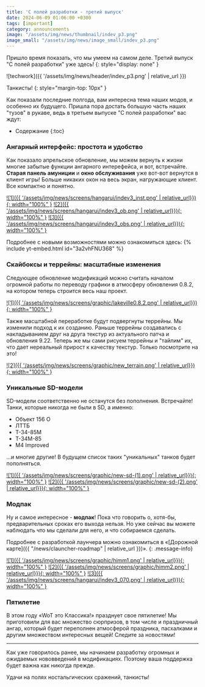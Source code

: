 ```yaml
---
title: 'С полей разработки - третий выпуск' 
date: 2024-06-09 01:06:00 +0300
tags: [important]
category: announcements
image: "/assets/img/news/thumbnail/indev_p3.png"
image_small: "/assets/img/news/image_small/indev_p3.png"
---
```

Пришло время показать, что мы умеем на самом деле. Третий выпуск "С полей разработки" уже здесь!
{: style="display: none" }

![techwork]({{ '/assets/img/news/header/indev_p3.png' | relative_url }})

Танкисты!
{: style="margin-top: 10px" }

Как показали последние полгода, вам интересна тема наших модов, и особенно их будущего. Пришла пора достать большую часть наших "тузов" в рукаве, ведь в третьем выпуске "С полей разработки" вас ждут:

- Содержание
{:toc}

### Ангарный интерфейс: простота и удобство

Как показало апрельское обновление, мы можем вернуть к жизни многие забытые функции ангарного интерефейса, и вот, встречайте. **Старая панель амуниции** и **окно обслуживания** уже вот-вот вернутся в клиент игры! Больше никаких окон на весь экран, нагружающие клиент. Все компактно и понятно.

[![1]({{ '/assets/img/news/screens/hangarui/indev3_inst.png' | relative_url}}){: width="100%" }](/assets/img/news/screens/hangarui/indev3_inst.png)
[![2]({{ '/assets/img/news/screens/hangarui/indev3_ob.png' | relative_url}}){: width="100%" }](/assets/img/news/screens/hangarui/indev3_ob.png)
[![3]({{ '/assets/img/news/screens/hangarui/indev3_obs.png' | relative_url}}){: width="100%" }](/assets/img/news/screens/hangarui/indev3_obs.png)

Подробнее с новыми возможностями можно ознакомиться здесь:
{% include yt-embed.html id="3a2vhFNU368" %}

### Скайбоксы и террейны: масштабные изменения

Следующее обновление модификаций можно считать началом огромной работы по переводу графики в атмосферу обновления 0.8.2, на котором теперь строится весь наш проект.

[![1]({{ '/assets/img/news/screens/graphic/lakeville0.8.2.png' | relative_url}}){: width="100%" }](/assets/img/news/screens/graphic/lakeville0.8.2.png)

Также масштабной переработке будут подвергнуты террейны. Мы изменили подход к их созданию. Раньше террейны создавались с накладыванием друг на друга текстур из актуального патча и обновления 9.22. Теперь же мы сами рисуем террейны и "тайлим" их, что дает нереальный прирост к качеству текстур. Только посмотрите на это!

[![2]({{ '/assets/img/news/screens/graphic/new_terrain.png' | relative_url}}){: width="100%" }](/assets/img/news/screens/graphic/new_terrain.png)

### Уникальные SD-модели

SD-модели соответственно не останутся без пополнения. Встречайте! Танки, которые никогда не были в SD, а именно:

- Объект 156 О
- ЛТТБ
- Т-34-85М
- Т-34М-85
- M4 Improved

...и многие другие! В будущем список таких "уникальных" танков будет пополняться.

[![1]({{ '/assets/img/news/screens/graphic/new-sd-(1).png' | relative_url}}){: width="100%" }](/assets/img/news/screens/graphic/new-sd(1).png)
[![2]({{ '/assets/img/news/screens/graphic/new-sd-(2).png' | relative_url}}){: width="100%" }](/assets/img/news/screens/graphic/new-sd(2).png)

### Модпак

Ну и самое интересное - **модпак**! Пока что говорить о, хотя-бы, предварительных сроках его выхода нельзя. Но уже сейчас вы можете наблюдать что мы сделали для него, и что собираемся сделать.

Подробнее с разработкой лаунчера можно ознакомиться в «[Дорожной карте]({{ "/news/clauncher-roadmap" | relative_url }})».
{: .message-info}

[![1]({{ '/assets/img/news/screens/graphic/himm1.png' | relative_url}}){: width="100%" }](/assets/img/news/screens/graphic/himm1.png)
[![2]({{ '/assets/img/news/screens/graphic/himm2.png' | relative_url}}){: width="100%" }](/assets/img/news/screens/graphic/himm2.png)
[![3]({{ '/assets/img/news/screens/hangarui/indev3_070.png' | relative_url}}){: width="100%" }](/assets/img/news/screens/hangarui/indev3_070.png)

### Пятилетие

В этом году «WoT это Классика!» празднует свое пятилетие! Мы приготовили для вас множество сюрпризов, в том числе и праздничный ангар, который будет переполнен атмосферой праздника, пасхалками и другим множеством интересных вещей! Следите за новостями!

---

Как уже говорилось ранее, мы начинаем разработку огромных и ожидаемых нововведений в модификациях. Поэтому ваша поддержка будет важна как никогда прежде.

Удачи на полях ностальгических сражений, танкисты!
